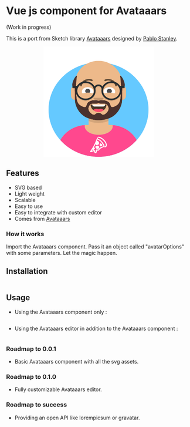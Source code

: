 # Vue js component for Avataaars
(Work in progress)

This is a port from  Sketch library [Avataaars](https://avataaars.com/) designed by [Pablo Stanley](https://twitter.com/pablostanley). 

<p align="center"><img src='avataaars-example.png?raw=true' style='width: 300px; height: 300px;' /></p>

## Features

 - SVG based
 - Light weight 
 - Scalable
 - Easy to use
 - Easy to integrate with custom editor
 - Comes from [Avataaars](https://avataaars.com/)

### How it works

Import the Avataaars component. Pass it an object called "avatarOptions" with some parameters. Let the magic happen.

## Installation
```

```

## Usage

- Using the Avataaars component only :
```

```

- Using the Avataaars editor in addition to the Avataaars component :
```

```

### Roadmap to 0.0.1
- Basic Avataaars component with all the svg assets.

### Roadmap to 0.1.0
- Fully customizable Avataaars editor.

### Roadmap to success
- Providing an open API like lorempicsum or gravatar.
